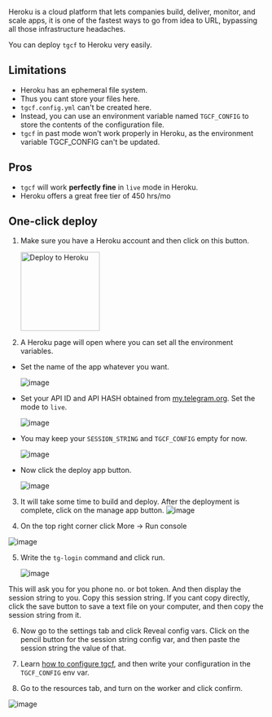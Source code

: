 Heroku is a cloud platform that lets companies build, deliver, monitor, and scale apps, it is one of the fastest ways to go from idea to URL, bypassing all those infrastructure headaches.

You can deploy `tgcf` to Heroku very easily. 

## Limitations

- Heroku has an ephemeral file system. 
- Thus you cant store your files here. 
- `tgcf.config.yml` can't be created here. 
- Instead, you can use an environment variable named `TGCF_CONFIG` to store the contents of the configuration file.
- `tgcf` in past mode won't work properly in Heroku, as the environment variable TGCF_CONFIG can't be updated.

## Pros

- `tgcf` will work **perfectly fine** in `live` mode in Heroku.
- Heroku offers a great free tier of 450 hrs/mo

## One-click deploy

1. Make sure you have a Heroku account and then click on this button. 

   <a href="https://heroku.com/deploy?template=https://github.com/aahnik/tgcf">   <img src="https://www.herokucdn.com/deploy/button.svg" alt="Deploy to Heroku" width=155></a>

2. A Heroku page will open where you can set all the environment variables.

- Set the name of the app whatever you want.

  ![image](https://user-images.githubusercontent.com/66209958/115880520-7287f980-a468-11eb-9bfc-5a72cbe668d9.png)

- Set your API ID and API HASH obtained from [my.telegram.org](https://my.telegram.org). Set the mode to `live`.

  ![image](https://user-images.githubusercontent.com/66209958/115880695-a2370180-a468-11eb-9d9b-1c96dc536004.png)

- You may keep your `SESSION_STRING` and `TGCF_CONFIG` empty for now.

   ![image](https://user-images.githubusercontent.com/66209958/115880949-e1655280-a468-11eb-8061-5e177f359aff.png)

- Now click the deploy app button.

   ![image](https://user-images.githubusercontent.com/66209958/115881393-52a50580-a469-11eb-9bb8-4b1cd1a74289.png)

3. It will take some time to build and deploy. After the deployment is complete, click on the manage app button.
   ![image](https://user-images.githubusercontent.com/66209958/115881849-cb0bc680-a469-11eb-8b35-6bf5c6a5eca4.png)


4. On the top right corner click More -> Run console

  ![image](https://user-images.githubusercontent.com/66209958/115882093-0c9c7180-a46a-11eb-8b1c-50abc08441fb.png)

5. Write the `tg-login` command and click run.


   ![image](https://user-images.githubusercontent.com/66209958/115882211-2dfd5d80-a46a-11eb-896f-d543ee629f38.png)

   
This will ask you for you phone no. or bot token. And then display the session string to you. Copy this session string. If you cant copy directly, click the save button to save a text file on your computer, and then copy the session string from it.

6. Now go to the settings tab and click Reveal config vars. Click on the pencil button for the session string config var, and then paste the session string the value of that.

7. Learn [how to configure tgcf](https://github.com/aahnik/tgcf/wiki/How-to-configure-tgcf-%3F), and then write your configuration in the `TGCF_CONFIG` env var.

8. Go to the resources tab, and turn on the worker and click confirm.

![image](https://user-images.githubusercontent.com/66209958/115882913-dc090780-a46a-11eb-980b-6b0f49ff45f5.png)